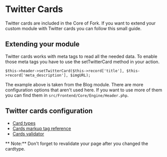 # Twitter Cards

Twitter cards are included in the Core of Fork. If you want to extend your custom module with Twitter cards you can follow this small guide.

## Extending your module
Twitter cards works with meta tags to read all the needed data. To enable those meta tags you have to use the setTwitterCard method in your action.

`$this->header->setTwitterCard($this->record['title'], $this->record['meta_description'], $imgURL);`

The example above is taken from the Blog module. There are more configuration options that aren't used here. If you want to use more of them you can find them
in `src/Frontend/Core/Engine/Header.php`.

## Twitter cards configuration
* [Card types](https://dev.twitter.com/cards/types)
* [Cards markup tag reference](https://dev.twitter.com/cards/markup)
* [Cards validator](https://cards-dev.twitter.com/validator)

** Note:** Don't forget to revalidate your page after you changed the cardtype.
